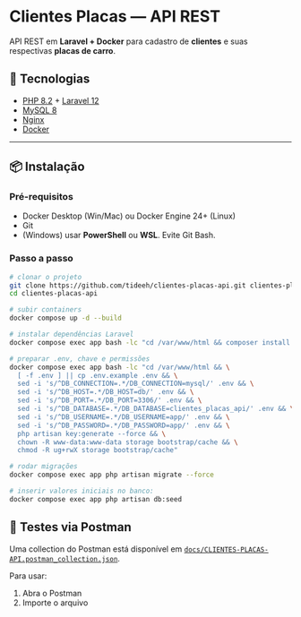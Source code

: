 # Clientes Placas — API REST

API REST em **Laravel + Docker** para cadastro de **clientes** e suas respectivas **placas de carro**.

## 🚀 Tecnologias
- [PHP 8.2](https://www.php.net/) + [Laravel 12](https://laravel.com/)
- [MySQL 8](https://www.mysql.com/)
- [Nginx](https://www.nginx.com/)
- [Docker](https://www.docker.com/)

---

## 📦 Instalação

### Pré-requisitos
- Docker Desktop (Win/Mac) ou Docker Engine 24+ (Linux)
- Git
- (Windows) usar **PowerShell** ou **WSL**. Evite Git Bash.

### Passo a passo
```bash
# clonar o projeto
git clone https://github.com/tideeh/clientes-placas-api.git clientes-placas-api
cd clientes-placas-api

# subir containers
docker compose up -d --build

# instalar dependências Laravel
docker compose exec app bash -lc "cd /var/www/html && composer install --no-interaction --prefer-dist"

# preparar .env, chave e permissões
docker compose exec app bash -lc "cd /var/www/html && \
  [ -f .env ] || cp .env.example .env && \
  sed -i 's/^DB_CONNECTION=.*/DB_CONNECTION=mysql/' .env && \
  sed -i 's/^DB_HOST=.*/DB_HOST=db/' .env && \
  sed -i 's/^DB_PORT=.*/DB_PORT=3306/' .env && \
  sed -i 's/^DB_DATABASE=.*/DB_DATABASE=clientes_placas_api/' .env && \
  sed -i 's/^DB_USERNAME=.*/DB_USERNAME=app/' .env && \
  sed -i 's/^DB_PASSWORD=.*/DB_PASSWORD=app/' .env && \
  php artisan key:generate --force && \
  chown -R www-data:www-data storage bootstrap/cache && \
  chmod -R ug+rwX storage bootstrap/cache"

# rodar migrações
docker compose exec app php artisan migrate --force

# inserir valores iniciais no banco: 
docker compose exec app php artisan db:seed

```
## 🧪 Testes via Postman

Uma collection do Postman está disponível em [`docs/CLIENTES-PLACAS-API.postman_collection.json`](docs/CLIENTES-PLACAS-API.postman_collection.json).

Para usar:
1. Abra o Postman
2. Importe o arquivo

